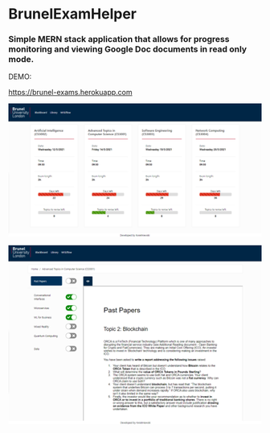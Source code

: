 # BrunelExamHelper
### Simple MERN stack application that allows for progress monitoring and viewing Google Doc documents in read only mode.

DEMO:

https://brunel-exams.herokuapp.com


![Dashboard of the project](Dashboard.PNG)


![Dashboard of the project](View.PNG)
